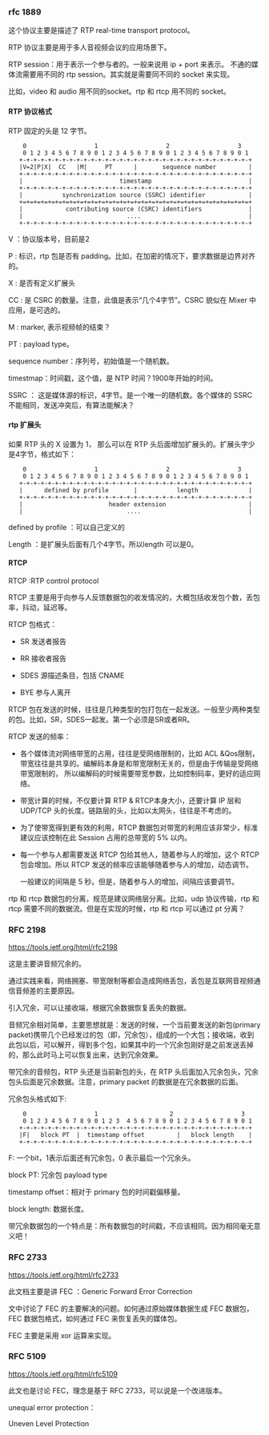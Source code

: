 ### rfc 1889

这个协议主要是描述了 RTP real-time transport protocol。

RTP 协议主要是用于多人音视频会议的应用场景下。

RTP session：用于表示一个参与者的。一般来说用 ip + port 来表示。 不通的媒体流需要用不同的 rtp session。其实就是需要同不同的 socket 来实现。

比如，video 和 audio 用不同的socket。rtp 和 rtcp 用不同的 socket。

#### RTP 协议格式

RTP 固定的头是 12 字节。

```
    0                   1                   2                   3
    0 1 2 3 4 5 6 7 8 9 0 1 2 3 4 5 6 7 8 9 0 1 2 3 4 5 6 7 8 9 0 1
   +-+-+-+-+-+-+-+-+-+-+-+-+-+-+-+-+-+-+-+-+-+-+-+-+-+-+-+-+-+-+-+-+
   |V=2|P|X|  CC   |M|     PT      |       sequence number         |
   +-+-+-+-+-+-+-+-+-+-+-+-+-+-+-+-+-+-+-+-+-+-+-+-+-+-+-+-+-+-+-+-+
   |                           timestamp                           |
   +-+-+-+-+-+-+-+-+-+-+-+-+-+-+-+-+-+-+-+-+-+-+-+-+-+-+-+-+-+-+-+-+
   |           synchronization source (SSRC) identifier            |
   +=+=+=+=+=+=+=+=+=+=+=+=+=+=+=+=+=+=+=+=+=+=+=+=+=+=+=+=+=+=+=+=+
   |            contributing source (CSRC) identifiers             |
   |                             ....                              |
   +-+-+-+-+-+-+-+-+-+-+-+-+-+-+-+-+-+-+-+-+-+-+-+-+-+-+-+-+-+-+-+-+
```

V ：协议版本号，目前是2

P : 标识，rtp 包是否有 padding。比如，在加密的情况下，要求数据是边界对齐的。

X : 是否有定义扩展头

CC : 是 CSRC 的数量。注意，此值是表示“几个4字节”。CSRC 貌似在 Mixer 中应用，是可选的。

M : marker, 表示视频帧的结束？

PT : payload type。

sequence number：序列号，初始值是一个随机数。

timestmap：时间戳，这个值，是 NTP 时间？1900年开始的时间。

SSRC ： 这是媒体源的标识，4字节。是一个唯一的随机数。各个媒体的 SSRC 不能相同，发送冲突后，有算法能解决？

#### rtp 扩展头

如果 RTP 头的 X 设置为 1， 那么可以在 RTP 头后面增加扩展头的。扩展头字少是4字节，格式如下：

```
    0                   1                   2                   3
    0 1 2 3 4 5 6 7 8 9 0 1 2 3 4 5 6 7 8 9 0 1 2 3 4 5 6 7 8 9 0 1
   +-+-+-+-+-+-+-+-+-+-+-+-+-+-+-+-+-+-+-+-+-+-+-+-+-+-+-+-+-+-+-+-+
   |      defined by profile       |           length              |
   +-+-+-+-+-+-+-+-+-+-+-+-+-+-+-+-+-+-+-+-+-+-+-+-+-+-+-+-+-+-+-+-+
   |                        header extension                       |
   |                             ....                              |
```
defined by profile ：可以自己定义的

Length ：是扩展头后面有几个4字节。所以length 可以是0。

#### RTCP

RTCP :RTP control protocol

RTCP 主要是用于向参与人反馈数据包的收发情况的，大概包括收发包个数，丢包率，抖动，延迟等。

RTCP 包格式：

- SR 发送者报告

- RR 接收者报告

- SDES 源描述条目，包括 CNAME

- BYE 参与人离开

RTCP 包在发送的时候，往往是几种类型的包打包在一起发送。一般至少两种类型的包。比如，SR，SDES一起发。第一个必须是SR或者RR。

RTCP 发送的频率：

- 各个媒体流对网络带宽的占用，往往是受网络限制的，比如 ACL &Qos限制，带宽往往是共享的。编解码本身是和带宽限制无关的，但是由于传输是受网络带宽限制的，
所以编解码的时候需要带宽参数，比如控制码率，更好的适应网络。

- 带宽计算的时候，不仅要计算 RTP & RTCP本身大小，还要计算 IP 层和 UDP/TCP 头的长度。链路层的头，比如以太网头，往往是不考虑的。

- 为了使带宽得到更有效的利用，RTCP 数据包对带宽的利用应该非常少，标准建议应该控制在此 Session 占用的总带宽的 5% 以内。

- 每一个参与人都需要发送 RTCP 包给其他人，随着参与人的增加，这个 RTCP 包会增加。所以 RTCP 发送的频率应该能够随着参与人的增加，动态调节。

  一般建议的间隔是 5 秒。但是，随着参与人的增加，间隔应该要调节。
  
rtp 和 rtcp 数据包的分离，规范是建议网络层分离。比如，udp 协议传输，rtp 和 rtcp 需要不同的数据流。但是在实现的时候，rtp 和 rtcp 可以通过 pt 分离？

### RFC 2198

https://tools.ietf.org/html/rfc2198

这是主要讲音频冗余的。

通过实践来看，网络拥塞、带宽限制等都会造成网络丢包，丢包是互联网音视频通信音频差的主要原因。

引入冗余，可以让接收端，根据冗余数据恢复丢失的数据。

音频冗余相对简单，主要思想就是：发送的时候，一个当前要发送的新包(primary packet)携带几个已经发过的包（即，冗余包），组成的一个大包；接收端，收到此包以后，可以解开，得到多个包，如果其中的一个冗余包刚好是之前发送丢掉的，那么此时马上可以恢复出来，达到冗余效果。

带冗余的音频包，RTP 头还是当前新包的头，在 RTP 头后面加入冗余包头，冗余包头后面是冗余数据。注意，primary packet 的数据是在冗余数据的后面。

冗余包头格式如下:

```
    0                   1                    2                   3
    0 1 2 3 4 5 6 7 8 9 0 1 2 3  4 5 6 7 8 9 0 1 2 3 4 5 6 7 8 9 0 1
   +-+-+-+-+-+-+-+-+-+-+-+-+-+-+-+-+-+-+-+-+-+-+-+-+-+-+-+-+-+-+-+-+
   |F|   block PT  |  timestamp offset         |   block length    |
   +-+-+-+-+-+-+-+-+-+-+-+-+-+-+-+-+-+-+-+-+-+-+-+-+-+-+-+-+-+-+-+-+
```

F: 一个bit，1表示后面还有冗余包，0 表示最后一个冗余头。

block PT: 冗余包 payload type

timestamp offset：相对于 primary 包的时间戳偏移量。

block length: 数据长度。

带冗余数据包的一个特点是：所有数据包的时间戳，不应该相同。因为相同毫无意义吧！

### RFC 2733

https://tools.ietf.org/html/rfc2733

此文档主要是讲 FEC ：Generic Forward Error Correction

文中讨论了 FEC 的主要解决的问题。如何通过原始媒体数据生成 FEC 数据包，FEC 数据包格式，如何通过 FEC 来恢复丢失的媒体包。

FEC 主要是采用 xor 运算来实现。

### RFC 5109

https://tools.ietf.org/html/rfc5109

此文也是讨论 FEC，理念是基于 RFC 2733，可以说是一个改进版本。

unequal error protection：

Uneven Level Protection


